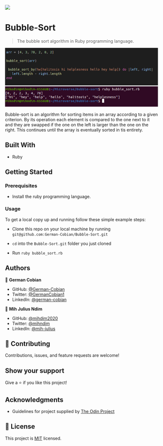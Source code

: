 ![](https://img.shields.io/badge/Microverse-blueviolet)

# Bubble-Sort

> The bubble sort algorithm in Ruby programming language.

![screenshot](images/testdata.png)
![screenshot](images/results.png)

Bubble-sort is an algorithm for sorting items in an array according to a given criterion. By its operation each element is compared to the one next to it and they are swapped if the one on the left is larger than the one on the right. This continues until the array is eventually sorted in tis entirety.


## Built With

* Ruby


## Getting Started

### Prerequisites
* Install the ruby programming language.

### Usage

To get a local copy up and running follow these simple example steps:

* Clone this repo on your local machine by running `git@github.com:German-Cobian/Bubble-Sort.git`
   
* `cd` into the `Bubble-Sort.git` folder you just cloned

* Run `ruby bubble_sort.rb`


## Authors

👤 **German Cobian**

* GitHub: [@German-Cobian](https://github.com/German-Cobian)
* Twitter: [@GermanCobian1](https://twitter.com/GermanCobian1)
* LinkedIn: [@german-cobian](https://linkedin.com/german-cobian)

👤 **Mih Julius Ndim**

* GitHub: [@mihdim2020](https://github.com/mihndim2020)
* Twitter: [@mihndim](https://twitter.com/mihndim2020)
* LinkedIn: [@mih-julius](https://linkedin.com/mih-julius)

## 🤝 Contributing

Contributions, issues, and feature requests are welcome!


## Show your support

Give a ⭐️ if you like this project!


## Acknowledgments

* Guidelines for project supplied by [The Odin Project](https://www.theodinproject.com/paths/full-stack-ruby-on-rails/courses/ruby-programming/lessons/bubble-sort)


## 📝 License

This project is [MIT](https://github.com/German-Cobian/Bubble-Sort/blob/main/LICENSE) licensed.

